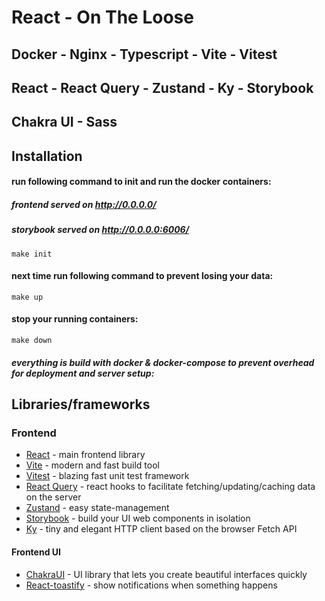 # React - On The Loose

## Docker - Nginx - Typescript - Vite - Vitest

## React - React Query - Zustand - Ky - Storybook

## Chakra UI - Sass

## Installation <a name="installation"></a>

#### run following command to init and run the docker containers:

##### frontend served on http://0.0.0.0/

##### storybook served on http://0.0.0.0:6006/

```
make init
```

#### next time run following command to prevent losing your data:

```
make up
```

#### stop your running containers:

```
make down
```

##### everything is build with docker & docker-compose to prevent overhead for deployment and server setup:

## Libraries/frameworks

### Frontend

- [React](https://reactjs.org/) - main frontend library
- [Vite](https://vitejs.dev/) - modern and fast build tool
- [Vitest](https://vitest.dev/) - blazing fast unit test framework
- [React Query](https://react-query-v3.tanstack.com/) - react hooks to facilitate fetching/updating/caching data on the server
- [Zustand](https://github.com/pmndrs/zustand) - easy state-management
- [Storybook](https://storybook.js.org/) - build your UI web components in isolation
- [Ky](https://github.com/sindresorhus/ky) - tiny and elegant HTTP client based on the browser Fetch API

#### Frontend UI

- [ChakraUI](https://chakra-ui.com/) - UI library that lets you create beautiful interfaces quickly
- [React-toastify](https://fkhadra.github.io/react-toastify/introduction) - show notifications when something happens
